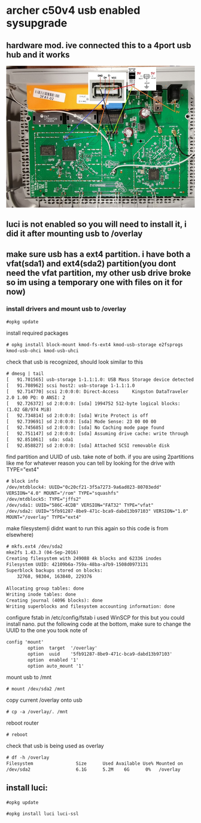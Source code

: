 # archer c50v4 usb enabled sysupgrade

## hardware mod. ive connected this to a 4port usb hub and it works
![006e7917e42fc44167ba62cee5e410690cb7996f_2_1000x750.jpeg](006e7917e42fc44167ba62cee5e410690cb7996f_2_1000x750.jpeg)

## **luci is not enabled so you will need to install it, i did it after mounting usb to /overlay**


## **make sure usb has a ext4 partition. i have both a vfat(sda1) and ext4(sda2) partition(you dont need the vfat partition, my other usb drive broke so im using a temporary one with files on it for now)**

### **install drivers and mount usb to /overlay**

```
#opkg update
```

install required packages
```
# opkg install block-mount kmod-fs-ext4 kmod-usb-storage e2fsprogs kmod-usb-ohci kmod-usb-uhci
```

check that usb is recognized, should look similar to this
```
# dmesg | tail
[   91.701565] usb-storage 1-1.1:1.0: USB Mass Storage device detected
[   91.708962] scsi host2: usb-storage 1-1.1:1.0
[   92.714770] scsi 2:0:0:0: Direct-Access     Kingston DataTraveler 2.0 1.00 PQ: 0 ANSI: 2
[   92.726372] sd 2:0:0:0: [sda] 1994752 512-byte logical blocks: (1.02 GB/974 MiB)
[   92.734814] sd 2:0:0:0: [sda] Write Protect is off
[   92.739691] sd 2:0:0:0: [sda] Mode Sense: 23 00 00 00
[   92.745685] sd 2:0:0:0: [sda] No Caching mode page found
[   92.751147] sd 2:0:0:0: [sda] Assuming drive cache: write through
[   92.851061]  sda: sda1
[   92.858827] sd 2:0:0:0: [sda] Attached SCSI removable disk
```

find partition and UUID of usb. take note of both. if you are using 2partitions like me for whatever reason you can tell by looking for the drive with TYPE="ext4"
```
# block info
/dev/mtdblock4: UUID="0c20cf21-3f5a7273-9a6ad023-80703edd" VERSION="4.0" MOUNT="/rom" TYPE="squashfs"
/dev/mtdblock5: TYPE="jffs2"
/dev/sda1: UUID="586C-4CDB" VERSION="FAT32" TYPE="vfat"
/dev/sda2: UUID="5fb91287-8be9-471c-bca9-dabd13b97103" VERSION="1.0" MOUNT="/overlay" TYPE="ext4"

```

make filesystem(i didnt want to run this again so this code is from elsewhere)
```
# mkfs.ext4 /dev/sda2
mke2fs 1.43.3 (04-Sep-2016)
Creating filesystem with 249088 4k blocks and 62336 inodes
Filesystem UUID: 42109b6a-759a-48ba-a7b9-1508d0973131
Superblock backups stored on blocks:
    32768, 98304, 163840, 229376

Allocating group tables: done
Writing inode tables: done
Creating journal (4096 blocks): done
Writing superblocks and filesystem accounting information: done
```

configure fstab in /etc/config/fstab i used WinSCP for this but you could install nano. put the following code at the bottom, make sure to change the UUID to the one you took note of
```
config 'mount'
        option  target  '/overlay'
        option  uuid    '5fb91287-8be9-471c-bca9-dabd13b97103'
        option  enabled '1'
        option auto_mount '1'
```

mount usb to /mnt
```
# mount /dev/sda2 /mnt
```

copy current /overlay onto usb
```
# cp -a /overlay/. /mnt
```

reboot router
```
# reboot
```

check that usb is being used as overlay
```
# df -h /overlay
Filesystem                Size      Used Available Use% Mounted on
/dev/sda2                 6.1G      5.2M    6G      0%   /overlay
```

## **install luci:**

```
#opkg update
```

```
#opkg install luci luci-ssl
```
